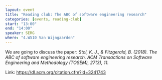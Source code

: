 ```yaml
---
layout: event
title: "Reading club: The ABC of software engineering research"
categories: [events, reading-club]
start: "13:00"
end: "14:00"
speaker: SERG
where: "4.W510 Van Wijngaarden"
---
```


We are going to discuss the paper: 
_Stol, K. J., & Fitzgerald, B. (2018). The ABC of software engineering research. ACM Transactions on Software Engineering and Methodology (TOSEM), 27(3), 11._


Link: https://dl.acm.org/citation.cfm?id=3241743

